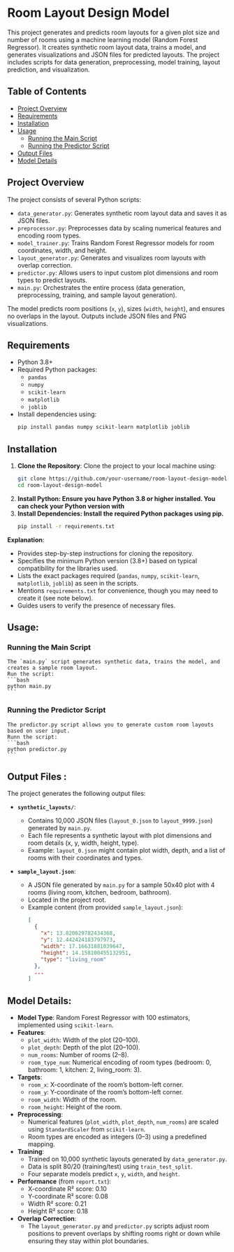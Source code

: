 # Room Layout Design Model

This project generates and predicts room layouts for a given plot size and number of rooms using a machine learning model (Random Forest Regressor). It creates synthetic room layout data, trains a model, and generates visualizations and JSON files for predicted layouts. The project includes scripts for data generation, preprocessing, model training, layout prediction, and visualization.

## Table of Contents
- [Project Overview](#project-overview)
- [Requirements](#requirements)
- [Installation](#installation)
- [Usage](#usage)
  - [Running the Main Script](#running-the-main-script)
  - [Running the Predictor Script](#running-the-predictor-script)
- [Output Files](#output-files)
- [Model Details](#model-details)


## Project Overview
The project consists of several Python scripts:
- `data_generator.py`: Generates synthetic room layout data and saves it as JSON files.
- `preprocessor.py`: Preprocesses data by scaling numerical features and encoding room types.
- `model_trainer.py`: Trains Random Forest Regressor models for room coordinates, width, and height.
- `layout_generator.py`: Generates and visualizes room layouts with overlap correction.
- `predictor.py`: Allows users to input custom plot dimensions and room types to predict layouts.
- `main.py`: Orchestrates the entire process (data generation, preprocessing, training, and sample layout generation).

The model predicts room positions (`x`, `y`), sizes (`width`, `height`), and ensures no overlaps in the layout. Outputs include JSON files and PNG visualizations.

## Requirements
- Python 3.8+
- Required Python packages:
  - `pandas`
  - `numpy`
  - `scikit-learn`
  - `matplotlib`
  - `joblib`
- Install dependencies using:
  ```bash
  pip install pandas numpy scikit-learn matplotlib joblib

## Installation

1. **Clone the Repository**:
   Clone the project to your local machine using:
   ```bash
   git clone https://github.com/your-username/room-layout-design-model.git
   cd room-layout-design-model
2. **Install Python: Ensure you have Python 3.8 or higher installed. You can check your Python version with**
3. **Install Dependencies: Install the required Python packages using pip.**
   ```bash
   pip install -r requirements.txt
**Explanation**:
- Provides step-by-step instructions for cloning the repository.
- Specifies the minimum Python version (3.8+) based on typical compatibility for the libraries used.
- Lists the exact packages required (`pandas`, `numpy`, `scikit-learn`, `matplotlib`, `joblib`) as seen in the scripts.
- Mentions `requirements.txt` for convenience, though you may need to create it (see note below).
- Guides users to verify the presence of necessary files.

## Usage:
  ### Running the Main Script
    The `main.py` script generates synthetic data, trains the model, and creates a sample room layout.
    Run the script:
    ```bash
    python main.py
    ```
  ### Running the Predictor Script
    The predictor.py script allows you to generate custom room layouts based on user input.
    Runn the script:
    ```bash
    python predictor.py
    ```
## Output Files : 
The project generates the following output files:

- **`synthetic_layouts/`**:
  - Contains 10,000 JSON files (`layout_0.json` to `layout_9999.json`) generated by `main.py`.
  - Each file represents a synthetic layout with plot dimensions and room details (x, y, width, height, type).
  - Example: `layout_0.json` might contain plot width, depth, and a list of rooms with their coordinates and types.

- **`sample_layout.json`**:
  - A JSON file generated by `main.py` for a sample 50x40 plot with 4 rooms (living room, kitchen, bedroom, bathroom).
  - Located in the project root.
  - Example content (from provided `sample_layout.json`):
    ```json
    [
      {
        "x": 13.820629782434368,
        "y": 12.442424183797973,
        "width": 17.16631881039647,
        "height": 14.158100455132951,
        "type": "living_room"
      },
      ...
    ]

## Model Details:

- **Model Type**: Random Forest Regressor with 100 estimators, implemented using `scikit-learn`.
- **Features**:
  - `plot_width`: Width of the plot (20–100).
  - `plot_depth`: Depth of the plot (20–100).
  - `num_rooms`: Number of rooms (2–8).
  - `room_type_num`: Numerical encoding of room types (bedroom: 0, bathroom: 1, kitchen: 2, living_room: 3).
- **Targets**:
  - `room_x`: X-coordinate of the room’s bottom-left corner.
  - `room_y`: Y-coordinate of the room’s bottom-left corner.
  - `room_width`: Width of the room.
  - `room_height`: Height of the room.
- **Preprocessing**:
  - Numerical features (`plot_width`, `plot_depth`, `num_rooms`) are scaled using `StandardScaler` from `scikit-learn`.
  - Room types are encoded as integers (0–3) using a predefined mapping.
- **Training**:
  - Trained on 10,000 synthetic layouts generated by `data_generator.py`.
  - Data is split 80/20 (training/test) using `train_test_split`.
  - Four separate models predict `x`, `y`, `width`, and `height`.
- **Performance** (from `report.txt`):
  - X-coordinate R² score: 0.10
  - Y-coordinate R² score: 0.08
  - Width R² score: 0.21
  - Height R² score: 0.18
- **Overlap Correction**:
  - The `layout_generator.py` and `predictor.py` scripts adjust room positions to prevent overlaps by shifting rooms right or down while ensuring they stay within plot boundaries.
